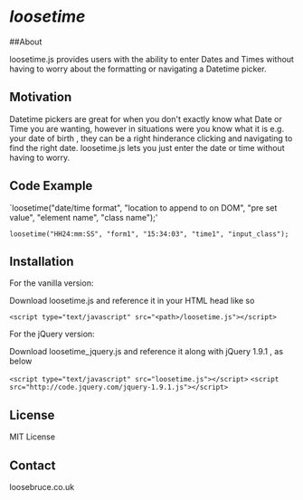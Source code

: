 # _loosetime_


##About

loosetime.js provides users with the ability to enter Dates and Times without having to worry about the formatting or navigating a Datetime picker.

## Motivation

Datetime pickers are great for when you don't exactly know what Date or Time you are wanting, however
in situations were you know what it is e.g. your date of birth , they can be a right hinderance
clicking and navigating to find the right date. 
loosetime.js lets you just enter the date or time without having to worry.


## Code Example

`loosetime("date/time format", "location to append to on DOM", "pre set value", "element name", "class name");'

`loosetime("HH24:mm:SS", "form1", "15:34:03", "time1", "input_class");`


## Installation

For the vanilla version:

Download loosetime.js and reference it in your HTML head like so

`<script type="text/javascript" src="<path>/loosetime.js"></script>`

For the jQuery version:

Download loosetime_jquery.js and reference it along with jQuery 1.9.1 , as below

`<script type="text/javascript" src="loosetime.js"></script>`
`<script src="http://code.jquery.com/jquery-1.9.1.js"></script>`

## License

MIT License

## Contact

loosebruce.co.uk
